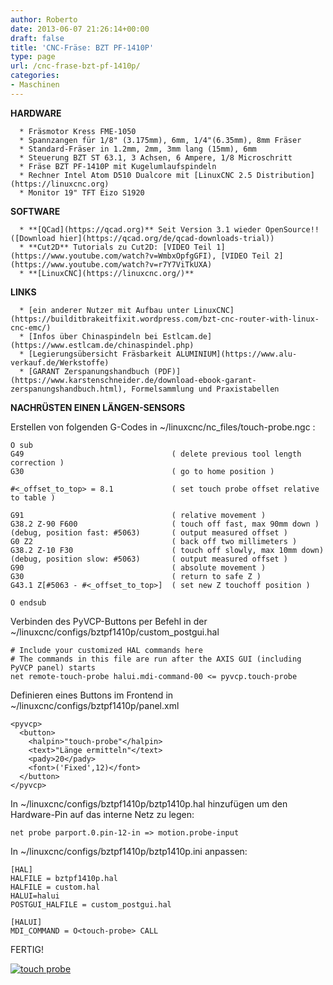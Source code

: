```yaml
---
author: Roberto
date: 2013-06-07 21:26:14+00:00
draft: false
title: 'CNC-Fräse: BZT PF-1410P'
type: page
url: /cnc-frase-bzt-pf-1410p/
categories:
- Maschinen
---
```


**HARDWARE**



	  * Fräsmotor Kress FME-1050
	  * Spannzangen für 1/8" (3.175mm), 6mm, 1/4"(6.35mm), 8mm Fräser
	  * Standard-Fräser in 1.2mm, 2mm, 3mm lang (15mm), 6mm
	  * Steuerung BZT ST 63.1, 3 Achsen, 6 Ampere, 1/8 Microschritt
	  * Fräse BZT PF-1410P mit Kugelumlaufspindeln
	  * Rechner Intel Atom D510 Dualcore mit [LinuxCNC 2.5 Distribution](https://linuxcnc.org)
	  * Monitor 19" TFT Eizo S1920

**SOFTWARE**



	  * **[QCad](https://qcad.org)** Seit Version 3.1 wieder OpenSource!! ([Download hier](https://qcad.org/de/qcad-downloads-trial))
	  * **Cut2D** Tutorials zu Cut2D: [VIDEO Teil 1](https://www.youtube.com/watch?v=WmbxOpfgGFI), [VIDEO Teil 2](https://www.youtube.com/watch?v=r7Y7ViTkUXA)
	  * **[LinuxCNC](https://linuxcnc.org/)**

**LINKS**



	  * [ein anderer Nutzer mit Aufbau unter LinuxCNC](https://builditbrakeitfixit.wordpress.com/bzt-cnc-router-with-linux-cnc-emc/)
	  * [Infos über Chinaspindeln bei Estlcam.de](https://www.estlcam.de/chinaspindel.php)
	  * [Legierungsübersicht Fräsbarkeit ALUMINIUM](https://www.alu-verkauf.de/Werkstoffe)
	  * [GARANT Zerspanungshandbuch (PDF)](https://www.karstenschneider.de/download-ebook-garant-zerspanungshandbuch.html), Formelsammlung und Praxistabellen

**NACHRÜSTEN EINEN LÄNGEN-SENSORS**

Erstellen von folgenden G-Codes in ~/linuxcnc/nc_files/touch-probe.ngc :

    
    O sub
    G49                                 ( delete previous tool length correction )
    G30                                 ( go to home position )
    
    #<_offset_to_top> = 8.1             ( set touch probe offset relative to table )
    
    G91                                 ( relative movement )
    G38.2 Z-90 F600                     ( touch off fast, max 90mm down )
    (debug, position fast: #5063)       ( output measured offset )
    G0 Z2                               ( back off two millimeters )
    G38.2 Z-10 F30                      ( touch off slowly, max 10mm down)
    (debug, position slow: #5063)       ( output measured offset )
    G90                                 ( absolute movement )
    G30                                 ( return to safe Z )
    G43.1 Z[#5063 - #<_offset_to_top>]  ( set new Z touchoff position )
    
    O endsub
    


Verbinden des PyVCP-Buttons per Befehl in der ~/linuxcnc/configs/bztpf1410p/custom_postgui.hal

    
    # Include your customized HAL commands here
    # The commands in this file are run after the AXIS GUI (including PyVCP panel) starts
    net remote-touch-probe halui.mdi-command-00 <= pyvcp.touch-probe
    
    


Definieren eines Buttons im Frontend in ~/linuxcnc/configs/bztpf1410p/panel.xml

    
    <pyvcp>
      <button>
        <halpin>"touch-probe"</halpin>
        <text>"Länge ermitteln"</text> 
        <pady>20</pady>
        <font>('Fixed',12)</font>
      </button>    
    </pyvcp>
    


In ~/linuxcnc/configs/bztpf1410p/bztp1410p.hal hinzufügen um den Hardware-Pin auf das interne Netz zu legen:

    
    net probe parport.0.pin-12-in => motion.probe-input
    


In ~/linuxcnc/configs/bztpf1410p/bztp1410p.ini anpassen:

    
    [HAL]
    HALFILE = bztpf1410p.hal
    HALFILE = custom.hal
    HALUI=halui
    POSTGUI_HALFILE = custom_postgui.hal
    
    [HALUI]
    MDI_COMMAND = O<touch-probe> CALL
    



FERTIG!

[![touch probe](https://eigenbaukombinat.de/wp-content/uploads/2013/06/touch-probe-300x212.png)
](https://eigenbaukombinat.de/wp-content/uploads/2013/06/touch-probe.png)
